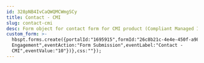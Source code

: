 ```yaml
---
id: 328pNB4IvCaQWQMCWmgSCy
title: Contact - CMI
slug: contact-cmi
desc: Form object for contact form for CMI product (Compliant Managed Integration).
custom_form: >-
  hbspt.forms.create({portalId:"1695915",formId:"26c8b21c-4e4e-450f-a985-e2bef391d5d1",target:"#hsFormContainer",onFormSubmit:function(e){window.dataLayer=window.dataLayer||[],window.dataLayer.push({event:"GAEvent",eventCategory:"Sales
  Engagement",eventAction:"Form Submission",eventLabel:"Contact -
  CMI",eventValue:"10"})},css:""});
---
```


  